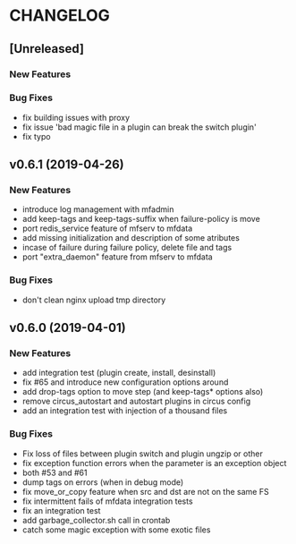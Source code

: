 # CHANGELOG


## [Unreleased]

### New Features


### Bug Fixes
- fix building issues with proxy
- fix issue 'bad magic file in a plugin can break the switch plugin'
- fix typo





## v0.6.1 (2019-04-26)

### New Features
- introduce log management with mfadmin
- add keep-tags and keep-tags-suffix when failure-policy is move
- port redis_service feature of mfserv to mfdata
- add missing initialization and description of some atributes
- incase of failure during failure policy, delete file and tags
- port "extra_daemon" feature from mfserv to mfdata


### Bug Fixes
- don't clean nginx upload tmp directory





## v0.6.0 (2019-04-01)

### New Features
- add integration test (plugin create, install, desinstall)
- fix #65 and introduce new configuration options around
- add drop-tags option to move step (and keep-tags* options also)
- remove circus_autostart and autostart plugins in circus config
- add an integration test with injection of a thousand files


### Bug Fixes
- Fix loss of files between plugin switch and plugin ungzip or other
- fix exception function errors when the parameter is an exception object
- both #53 and #61
- dump tags on errors (when in debug mode)
- fix move_or_copy feature when src and dst are not on the same FS
- fix intermittent fails of mfdata integration tests
- fix an integration test
- add garbage_collector.sh call in crontab
- catch some magic exception with some exotic files





